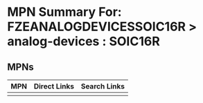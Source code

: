 



# MPN Summary For: FZEANALOGDEVICESSOIC16R > analog-devices : SOIC16R

## MPNs
  

|MPN|Direct Links|Search Links|
| :--- | :--- | :--- |
||||

